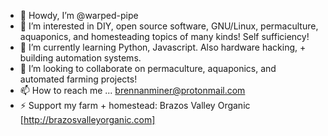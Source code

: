 - 👋 Howdy, I’m @warped-pipe
- 👀 I’m interested in DIY, open source software, GNU/Linux, permaculture, aquaponics, and homesteading topics of many kinds! Self sufficiency!
- 🌱 I’m currently learning Python, Javascript. Also hardware hacking, + building automation systems.
- 💞️ I’m looking to collaborate on permaculture, aquaponics, and automated farming projects!
- 📫 How to reach me ... brennanminer@protonmail.com
- ⚡ Support my farm + homestead: Brazos Valley Organic [http://brazosvalleyorganic.com]

<!---
warped-pipe/warped-pipe is a ✨ special ✨ repository because its `README.md` (this file) appears on your GitHub profile.
You can click the Preview link to take a look at your changes.
--->
